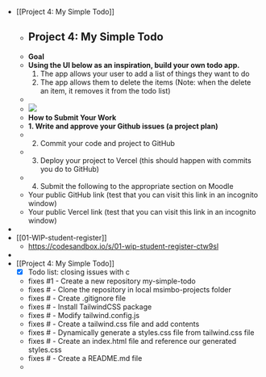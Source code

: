 - [[Project 4: My Simple Todo]]
	- ## Project 4: My Simple Todo
	- **Goal**
	- **Using the UI below as an inspiration, build your own todo app.**
	  1. The app allows your user to add a list of things they want to do
	  2. The app allows them to delete the items (Note: when the delete an item, it removes it from the todo list)
	-
	- ![](https://i.imgur.com/aqmMEjA.png)
	- **How to Submit Your Work**
	- **1. Write and approve your Github issues (a project plan)**
	- 2. Commit your code and project to GitHub
	- 3. Deploy your project to Vercel (this should happen with commits you do to GitHub)
	- 4. Submit the following to the appropriate section on Moodle
	- Your public GitHub link (test that you can visit this link in an incognito window)
	- Your public Vercel link (test that you can visit this link in an incognito window)
-
- [[01-WIP-student-register]]
	- https://codesandbox.io/s/01-wip-student-register-ctw9sl
-
- [[Project 4: My Simple Todo]]
	- [x] Todo list: closing issues with c
	- fixes #1 - Create a new repository my-simple-todo
	- fixes # - Clone the repository in local msimbo-projects folder
	- fixes # - Create .gitignore file
	- fixes # - Install TailwindCSS package
	- fixes # - Modify tailwind.config.js
	- fixes # - Create a tailwind.css file and add contents
	- fixes # - Dynamically generate a styles.css file from tailwind.css file
	- fixes # - Create an index.html file and reference our generated styles.css
	- fixes # - Create a README.md file
	-